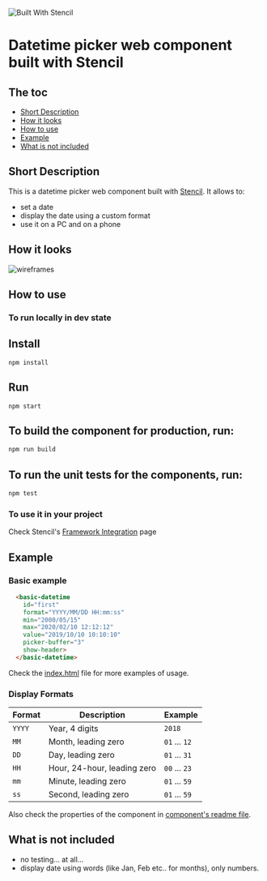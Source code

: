 ![Built With Stencil](https://img.shields.io/badge/-Built%20With%20Stencil-16161d.svg?logo=data%3Aimage%2Fsvg%2Bxml%3Bbase64%2CPD94bWwgdmVyc2lvbj0iMS4wIiBlbmNvZGluZz0idXRmLTgiPz4KPCEtLSBHZW5lcmF0b3I6IEFkb2JlIElsbHVzdHJhdG9yIDE5LjIuMSwgU1ZHIEV4cG9ydCBQbHVnLUluIC4gU1ZHIFZlcnNpb246IDYuMDAgQnVpbGQgMCkgIC0tPgo8c3ZnIHZlcnNpb249IjEuMSIgaWQ9IkxheWVyXzEiIHhtbG5zPSJodHRwOi8vd3d3LnczLm9yZy8yMDAwL3N2ZyIgeG1sbnM6eGxpbms9Imh0dHA6Ly93d3cudzMub3JnLzE5OTkveGxpbmsiIHg9IjBweCIgeT0iMHB4IgoJIHZpZXdCb3g9IjAgMCA1MTIgNTEyIiBzdHlsZT0iZW5hYmxlLWJhY2tncm91bmQ6bmV3IDAgMCA1MTIgNTEyOyIgeG1sOnNwYWNlPSJwcmVzZXJ2ZSI%2BCjxzdHlsZSB0eXBlPSJ0ZXh0L2NzcyI%2BCgkuc3Qwe2ZpbGw6I0ZGRkZGRjt9Cjwvc3R5bGU%2BCjxwYXRoIGNsYXNzPSJzdDAiIGQ9Ik00MjQuNywzNzMuOWMwLDM3LjYtNTUuMSw2OC42LTkyLjcsNjguNkgxODAuNGMtMzcuOSwwLTkyLjctMzAuNy05Mi43LTY4LjZ2LTMuNmgzMzYuOVYzNzMuOXoiLz4KPHBhdGggY2xhc3M9InN0MCIgZD0iTTQyNC43LDI5Mi4xSDE4MC40Yy0zNy42LDAtOTIuNy0zMS05Mi43LTY4LjZ2LTMuNkgzMzJjMzcuNiwwLDkyLjcsMzEsOTIuNyw2OC42VjI5Mi4xeiIvPgo8cGF0aCBjbGFzcz0ic3QwIiBkPSJNNDI0LjcsMTQxLjdIODcuN3YtMy42YzAtMzcuNiw1NC44LTY4LjYsOTIuNy02OC42SDMzMmMzNy45LDAsOTIuNywzMC43LDkyLjcsNjguNlYxNDEuN3oiLz4KPC9zdmc%2BCg%3D%3D&colorA=16161d&style=flat-square)

# Datetime picker web component built with Stencil
## The toc
 + [Short Description](#short-description)
 + [How it looks](#how-it-looks)
 + [How to use](#how-to-use)
 + [Example](#example)
 + [What is not included](#what-is-not-included)
 
## Short Description
This is a datetime picker web component built with [Stencil](https://stenciljs.com/). 
It allows to:
+ set a date
+ display the date using a custom format
+ use it on a PC and on a phone

## How it looks
![wireframes](https://user-images.githubusercontent.com/3591259/70871174-01e3e980-1fa5-11ea-8d19-1f4a9a177fb6.png)

## How to use
### To run locally in dev state
Install 
----
```
npm install
```
Run 
----
```
npm start
```
To build the component for production, run:
----------
```bash
npm run build
```
To run the unit tests for the components, run:
-----------
```bash
npm test
```

### To use it in your project
Check Stencil's [Framework Integration](https://stenciljs.com/docs/overview) page

## Example
### Basic example
```html
  <basic-datetime 
    id="first"
    format="YYYY/MM/DD HH:mm:ss" 
    min="2000/05/15" 
    max="2020/02/10 12:12:12"
    value="2019/10/10 10:10:10"
    picker-buffer="3"
    show-header>
  </basic-datetime>
```
Check the [index.html](https://github.com/alexeiTruhin/datetime-picker/blob/master/src/index.html) file for more examples of usage.

### Display Formats

| Format | Description                    | Example                 |
| ------ | ------------------------------ | ----------------------- |
| `YYYY` | Year, 4 digits                 | `2018`                  |
| `MM`   | Month, leading zero            | `01` ... `12`           |
| `DD`   | Day, leading zero              | `01` ... `31`           |
| `HH`   | Hour, 24-hour, leading zero    | `00` ... `23`           |
| `mm`   | Minute, leading zero           | `01` ... `59`           |
| `ss`   | Second, leading zero           | `01` ... `59`           |

Also check the properties of the component in [component's readme file](https://github.com/alexeiTruhin/datetime-picker/blob/master/src/components/datetime/readme.md).

## What is not included
 + no testing... at all...
 + display date using words (like Jan, Feb etc.. for months), only numbers.
